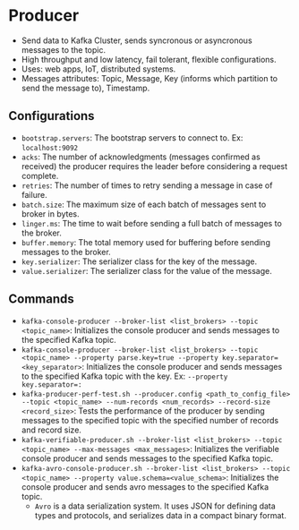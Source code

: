 # Producer

- Send data to Kafka Cluster, sends syncronous or asyncronous messages to the topic.
- High throughput and low latency, fail tolerant, flexible configurations.
- Uses: web apps, IoT, distributed systems.
- Messages attributes: Topic, Message, Key (informs which partition to send the message to), Timestamp.

## Configurations

- `bootstrap.servers`: The bootstrap servers to connect to. Ex: `localhost:9092`
- `acks`: The number of acknowledgments (messages confirmed as received) the producer requires the leader before considering a request complete.
- `retries`: The number of times to retry sending a message in case of failure.
- `batch.size`: The maximum size of each batch of messages sent to broker in bytes.
- `linger.ms`: The time to wait before sending a full batch of messages to the broker.
- `buffer.memory`: The total memory used for buffering before sending messages to the broker.
- `key.serializer`: The serializer class for the key of the message.
- `value.serializer`: The serializer class for the value of the message.

## Commands

- `kafka-console-producer --broker-list <list_brokers> --topic <topic_name>`: Initializes the console producer and sends messages to the specified Kafka topic.
- `kafka-console-producer --broker-list <list_brokers> --topic <topic_name> --property parse.key=true --property key.separator=<key_separator>`: Initializes the console producer and sends messages to the specified Kafka topic with the key. Ex: `--property key.separator=:`
- `kafka-producer-perf-test.sh --producer.config <path_to_config_file> --topic <topic_name> --num-records <num_records> --record-size <record_size>`: Tests the performance of the producer by sending messages to the specified topic with the specified number of records and record size.
- `kafka-verifiable-producer.sh --broker-list <list_brokers> --topic <topic_name> --max-messages <max_messages>`: Initializes the verifiable console producer and sends messages to the specified Kafka topic.
- `kafka-avro-console-producer.sh --broker-list <list_brokers> --topic <topic_name> --property value.schema=<value_schema>`: Initializes the console producer and sends avro messages to the specified Kafka topic.
  - `Avro` is a data serialization system. It uses JSON for defining data types and protocols, and serializes data in a compact binary format.
